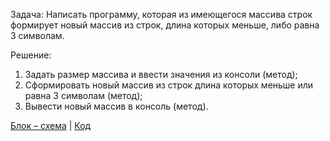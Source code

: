 Задача: Написать программу, которая из имеющегося массива строк формирует новый массив из строк, длина которых меньше, либо равна 3 символам.   

Решение:
1. Задать размер массива и ввести значения из консоли (метод);  
2. Сформировать новый массив из строк длина которых меньше или равна 3 символам (метод);  
3. Вывести новый массив в консоль (метод).  

[Блок – схема](alg.drawio.png) | [Код](Program.cs)